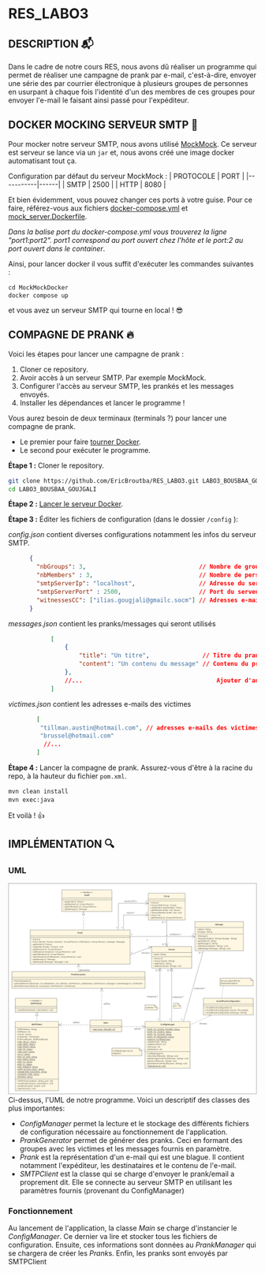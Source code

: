 # RES_LABO3

## DESCRIPTION :mailbox_with_mail:
Dans le cadre de notre cours RES, nous avons dû réaliser un programme qui permet de réaliser une campagne de prank par e-mail,
c'est-à-dire, envoyer une série des par courrier électronique à plusieurs groupes de personnes en usurpant à chaque fois
l'identité d'un des membres de ces groupes pour envoyer l'e-mail le faisant ainsi passé pour l'expéditeur.


## DOCKER MOCKING SERVEUR SMTP :whale2:
Pour mocker notre serveur SMTP, nous avons utilisé [MockMock](https://github.com/tweakers/MockMock).
Ce serveur est serveur se lance via un `jar` et, nous avons créé une image docker automatisant tout ça.

Configuration par défaut du serveur MockMock :
| PROTOCOLE | PORT |
|-----------|------|
| SMTP      | 2500 |
| HTTP      | 8080 |

Et bien évidemment, vous pouvez changer ces ports à votre guise. Pour ce faire, référez-vous aux fichiers [docker-compose.yml](MockMockDocker/docker-compose.yml) et [mock_server.Dockerfile](MockMockDocker/mock_server.Dockerfile).

*Dans la balise port du docker-compose.yml vous trouverez la ligne "port1:port2". port1 correspond au port ouvert chez l'hôte et le port:2 au port ouvert dans le container*.

Ainsi, pour lancer docker il vous suffit d'exécuter les commandes suivantes :
```
cd MockMockDocker
docker compose up
```
et vous avez un serveur SMTP qui tourne en local ! :sunglasses:

## COMPAGNE DE PRANK :fire:
Voici les étapes pour lancer une campagne de prank :
1. Cloner ce repository.
2. Avoir accès à un serveur SMTP. Par exemple MockMock.
3. Configurer l'accès au serveur SMTP, les prankés et les messages envoyés.
4. Installer les dépendances et lancer le programme !


Vous aurez besoin de deux terminaux (terminals ?) pour lancer une compagne de prank.
- Le premier pour faire [tourner Docker](https://github.com/EricBroutba/RES_LABO3/#docker-whale2).
- Le second pour exécuter le programme.

**Étape 1 :** Cloner le repository.
```bash
git clone https://github.com/EricBroutba/RES_LABO3.git LABO3_BOUSBAA_GOUJGALI
cd LABO3_BOUSBAA_GOUJGALI
```

**Étape 2 :** [Lancer le serveur Docker](https://github.com/EricBroutba/RES_LABO3/#docker-whale2).


**Étape 3 :** Éditer les fichiers de configuration (dans le dossier `/config` ):

<i>config.json</i> contient diverses configurations notamment les infos du serveur SMTP.
```json
      {
        "nbGroups": 3,                                // Nombre de groupes à créer
        "nbMembers" : 3,                              // Nombre de personnes minimum dans un groupe
        "smtpServerIp": "localhost",                  // Adresse du serveur SMTP
        "smtpServerPort" : 2500,                      // Port du serveur SMTP à utiliser
        "witnessesCC": ["ilias.gougjali@gmailc.socm"] // Adresses e-mails des témoins (CC)
      }
```

<i>messages.json</i> contient les pranks/messages qui seront utilisés
```json
            [
                {
                    "title": "Un titre",               // Titre du prank
                    "content": "Un contenu du message" // Contenu du prank
                },
                //...                                      Ajouter d'autre prank
            ]

```
<i>victimes.json</i> contient les adresses e-mails des victimes

```json
        [
         "tillman.austin@hotmail.com", // adresses e-mails des victimes
         "brussel@hotmail.com"
          //...
        ]
```

**Étape 4 :** Lancer la compagne de prank. Assurez-vous d'être à la racine du repo, à la hauteur du fichier `pom.xml`.
```bash
mvn clean install
mvn exec:java
```

Et voilà ! :+1:

## IMPLÉMENTATION :mag:
### UML
![UML](./uml/res_uml.png)
Ci-dessus, l'UML de notre programme. Voici un descriptif des classes des plus importantes:
* <i>ConfigManager</i> permet la lecture et le stockage des différents fichiers de configuration nécessaire au fonctionnement de l'application.
* <i>PrankGenerator</i> permet de générer des pranks. Ceci en formant des groupes avec les victimes et les messages fournis en paramètre.
* <i>Prank</i> est la représentation d'un e-mail qui est une blague. Il contient notamment l'expéditeur, les destinataires et le contenu de l'e-mail.
* <i>SMTPClient</i> est la classe qui se charge d'envoyer le prank/email a proprement dit. Elle se connecte au serveur SMTP en utilisant les paramètres fournis (provenant du ConfigManager)


### Fonctionnement
Au lancement de l'application, la classe <i>Main</i> se charge d'instancier le <i>ConfigManager</i>. Ce dernier va lire et stocker tous les fichiers de configuration.
Ensuite, ces informations sont données au <i>PrankManager</i> qui se chargera de créer les <i>Prank</i>s. Enfin, les pranks sont envoyés par SMTPClient


